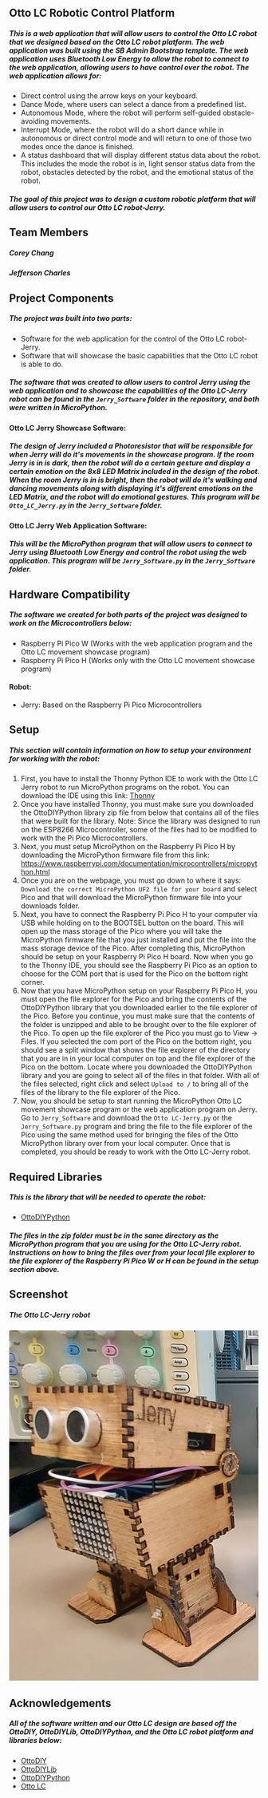 ## Otto LC Robotic Control Platform

##### This is a web application that will allow users to control the Otto LC robot that we designed based on the Otto LC robot platform. The web application was built using the SB Admin Bootstrap template. The web application uses Bluetooth Low Energy to allow the robot to connect to the web application, allowing users to have control over the robot. The web application allows for:

- Direct control using the arrow keys on your keyboard.
- Dance Mode, where users can select a dance from a predefined list.
- Autonomous Mode, where the robot will perform self-guided obstacle-avoiding movements.
- Interrupt Mode, where the robot will do a short dance while in autonomous or direct control mode and will return to one of those two modes once the dance is finished.
- A status dashboard that will display different status data about the robot. This includes the mode the robot is in, light sensor status data from the robot, obstacles detected by the robot, and the emotional status of the robot. 

##### The goal of this project was to design a custom robotic platform that will allow users to control our Otto LC robot-Jerry. 

## Team Members
##### Corey Chang
##### Jefferson Charles

## Project Components

##### The project was built into two parts:

- Software for the web application for the control of the Otto LC robot-Jerry.
- Software that will showcase the basic capabilities that the Otto LC robot is able to do.

##### The software that was created to allow users to control Jerry using the web application and to showcase the capabilities of the Otto LC-Jerry robot can be found in the `Jerry_Software` folder in the repository, and both were written in MicroPython. 

#### Otto LC Jerry Showcase Software:

##### The design of Jerry included a Photoresistor that will be responsible for when Jerry will do it's movements in the showcase program. If the room Jerry is in is dark, then the robot will do a certain gesture and display a certain emotion on the 8x8 LED Matrix included in the design of the robot. When the room Jerry is in is bright, then the robot will do it's walking and dancing movements along with displaying it's different emotions on the LED Matrix, and the robot will do emotional gestures. This program will be `Otto_LC_Jerry.py` in the `Jerry_Software` folder.

#### Otto LC Jerry Web Application Software:

##### This will be the MicroPython program that will allow users to connect to Jerry using Bluetooth Low Energy and control the robot using the web application. This program will be `Jerry_Software.py` in the `Jerry_Software` folder.

## Hardware Compatibility

##### The software we created for both parts of the project was designed to work on the Microcontrollers below:
- Raspberry Pi Pico W (Works with the web application program and the Otto LC movement showcase program)
- Raspberry Pi Pico H (Works only with the Otto LC movement showcase program)

#### Robot:
- Jerry: Based on the Raspberry Pi Pico Microcontrollers 

## Setup

##### This section will contain information on how to setup your environment for working with the robot:

1. First, you have to install the Thonny Python IDE to work with the Otto LC Jerry robot to run MicroPython programs on the robot. You can download the IDE using this link: [Thonny](https://thonny.org/)
2. Once you have installed Thonny, you must make sure you downloaded the OttoDIYPython library zip file from below that contains all of the files that were built for the library. Note: Since the library was designed to run on the ESP8266 Microcontroller, some of the files had to be modified to work with the Pi Pico Microcontrollers. 
3. Next, you must setup MicroPython on the Raspberry Pi Pico H by downloading the MicroPython firmware file from this link: https://www.raspberrypi.com/documentation/microcontrollers/micropython.html
4. Once you are on the webpage, you must go down to where it says: `Download the correct MicroPython UF2 file for your board` and select Pico and that will download the MicroPython firmware file into your downloads folder.
5. Next, you have to connect the Raspberry Pi Pico H to your computer via USB while holding on to the BOOTSEL button on the board. This will open up the mass storage of the Pico where you will take the MicroPython firmware file that you just installed and put the file into the mass storage device of the Pico. After completing this, MicroPython should be setup on your Raspberry Pi Pico H board. Now when you go to the Thonny IDE, you should see the Raspberry Pi Pico as an option to choose for the COM port that is used for the Pico on the bottom right corner.
6. Now that you have MicroPython setup on your Raspberry Pi Pico H, you must open the file explorer for the Pico and bring the contents of the OttoDIYPython library that you downloaded earlier to the file explorer of the Pico. Before you continue, you must make sure that the contents of the folder is unzipped and able to be brought over to the file explorer of the Pico. To open up the file explorer of the Pico you must go to View -> Files. If you selected the com port of the Pico on the bottom right, you should see a split window that shows the file explorer of the directory that you are in in your local computer on top and the file explorer of the Pico on the bottom. Locate where you downloaded the OttoDIYPython library and you are going to select all of the files in that folder. With all of the files selected, right click and select `Upload to /` to bring all of the files of the library to the file explorer of the Pico. 
7. Now, you should be setup to start running the MicroPython Otto LC movement showcase program or the web application program on Jerry. Go to `Jerry_Software` and download the `Otto LC-Jerry.py` or the `Jerry_Software.py` program and bring the file to the file explorer of the Pico using the same method used for bringing the files of the Otto MicroPython library over from your local computer. Once that is completed, you should be ready to work with the Otto LC-Jerry robot.    

## Required Libraries
##### This is the library that will be needed to operate the robot:

- [OttoDIYPython](https://github.com/Jeffersonszn43/Otto-LC-Project/releases/download/v1.0.0/OttoLCMicroPythonLibrary.zip)

##### The files in the zip folder must be in the same directory as the MicroPython program that you are using for the Otto LC-Jerry robot. Instructions on how to bring the files over from your local file explorer to the file explorer of the Raspberry Pi Pico W or H can be found in the setup section above.

## Screenshot

##### The Otto LC-Jerry robot
![image](https://github.com/Jeffersonszn43/Otto-LC-Project/blob/main/assets/img/Otto_LC-Jerry.jpg)

## Acknowledgements

##### All of the software written and our Otto LC design are based off the OttoDIY, OttoDIYLib, OttoDIYPython, and the Otto LC robot platform and libraries below:

- [OttoDIY](https://www.ottodiy.com/)
- [OttoDIYLib](https://github.com/OttoDIY/OttoDIYLib)
- [OttoDIYPython](https://github.com/OttoDIY/OttoDIYPython)
- [Otto LC](https://hackaday.io/project/26244-otto-lc)